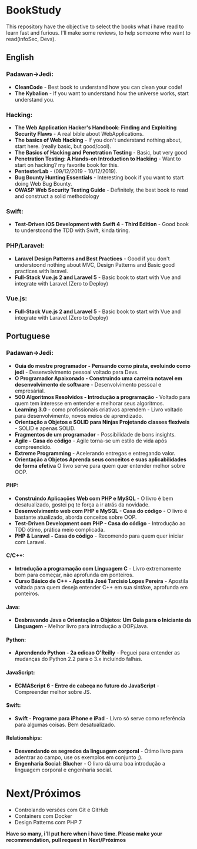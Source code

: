 # BookStudy
This repository have the objective to select the books what i have read to learn fast and furious. I'll make some reviews, to help someone who want to read(infoSec, Devs).  

## English
### Padawan->Jedi:
- **CleanCode** - Best book to understand how you can clean your code! 
- **The Kybalion** - If you want to understand how the universe works, start understand you.
  
### Hacking:  
- **The Web Application Hacker's Handbook: Finding and Exploiting Security Flaws**  - A real bible about WebApplications.  
- **The basics of Web Hacking** - If you don't understand nothing about, start here. (really basic, but good/cool).  
- **The Basics of Hacking and Penetration Testing** - Basic, but very good  
- **Penetration Testing: A Hands-on Introduction to Hacking**  - Want to start on hacking? my favorite book for this.  
- **PentesterLab** - (09/12/2019 - 10/12/2019).  
- **Bug Bounty Hunting Essentials** - Interesting book if you want to start doing Web Bug Bounty.   
- **OWASP Web Security Testing Guide** - Definitely, the best book to read and construct a solid methodology  
  
### Swift:
- **Test-Driven iOS Development with Swift 4 - Third Edition** - Good book to understoond the TDD with Swift, kinda tiring.  
  
### PHP/Laravel:
- **Laravel Design Patterns and Best Practices** - Good if you don't understoond nothing about MVC, Design Patterns and Basic good practices with laravel.
- **Full-Stack Vue.js 2 and Laravel 5** - Basic book to start with Vue and integrate with Laravel.(Zero to Deploy)
  
### Vue.js:  
- **Full-Stack Vue.js 2 and Laravel 5** - Basic book to start with Vue and integrate with Laravel.(Zero to Deploy)
  
## Portuguese  
### Padawan->Jedi:  
- **Guia do mestre programador - Pensando como pirata, evoluindo como jedi**  - Desenvolvimento pessoal voltado para Devs.  
- **O Programador Apaixonado - Construindo uma carreira notavel em desenvolvimento de software** - Desenvolvimento pessoal e empresárial.  
- **500 Algoritmos Resolvidos - Introdução a programação** - Voltado para quem tem interesse em entender e melhorar seus algoritmos.  
- **Learning 3.0** - como profissionais criativos aprendem - Livro voltado para desenvolvimento, novos meios de aprendizado.  
- **Orientação a Objetos e SOLID para Ninjas Projetando classes flexíveis** - SOLID e apenas SOLID.  
- **Fragmentos de um programador** - Possibilidade de bons insights.  
- **Agile - Casa do código** - Agile torna-se um estilo de vida após compreendido.
- **Extreme Programming** - Acelerando entregas e entregando valor.  
- **Orientação a Objetos Aprenda seus conceitos e suas aplicabilidades de forma efetiva** O livro serve para quem quer entender melhor sobre OOP.  
  
#### PHP:
- **Construindo Aplicações Web com PHP e MySQL** - O livro é bem desatualizado, gostei pq te força a ir atrás da novidade.  
- **Desenvolvimento web com PHP e MySQL - Casa do código** - O livro é bastante atualizado, aborda conceitos sobre OOP.  
- **Test-Driven Development com PHP - Casa do código** - Introdução ao TDD ótimo, prática meio complicada.
- **PHP & Laravel - Casa do código** - Recomendo para quem quer iniciar com Laravel.  
  
#### C/C++:
- **Introdução a programação com Linguagem C** - Livro extremamente bom para começar, não aprofunda em ponteiros.  
- **Curso Básico de C++ - Apostila José Tarcisio Lopes Pereira** - Apostila voltada para quem deseja entender C++ em sua sintâxe, aprofunda em ponteiros.  
  
#### Java:  
- **Desbravando Java e Orientação a Objetos: Um Guia para o Iniciante da Linguagem** - Melhor livro para introdução a OOP/Java.  

#### Python:  
- **Aprendendo Python - 2a edicao O'Reilly** - Peguei para entender as mudanças do Python 2.2 para o 3.x incluíndo falhas. 
  
#### JavaScript:
- **ECMAScript 6 - Entre de cabeça no futuro do JavaScript** - Compreender melhor sobre JS.  
  
#### Swift:
- **Swift - Programe para iPhone e iPad** - Livro só serve como referência para algumas coisas. Bem desatualizado.
    
#### Relationships: 
- **Desvendando os segredos da linguagem corporal** - Ótimo livro para adentrar ao campo, use os exemplos em conjunto ;).  
- **Engenharia Social: Blucher** - O livro dá uma boa introdução a linguagem corporal e engenharia social.  
  
# Next/Próximos
- Controlando versões com Git e GitHub 
- Containers com Docker  
- Design Patterns com PHP 7

**Have so many, i'll put here when i have time. Please make your recommendation, pull request in Next/Próximos**
